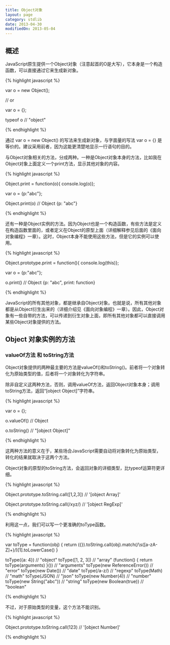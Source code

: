 ```yaml
---
title: Object对象
layout: page
category: stdlib
date: 2013-04-30
modifiedOn: 2013-05-04
---
```


## 概述

JavaScript原生提供一个Object对象（注意起首的O是大写），它本身是一个构造函数，可以直接通过它来生成新对象。

{% highlight javascript %}

var o = new Object();

// or

var o = {};

typeof o
// "object"

{% endhighlight %}

通过 var o = new Object() 的写法来生成新对象，与字面量的写法 var o = {} 是等价的。建议采用前者，因为这能更清楚地显示一行语句的目的。

与Object对象相关的方法，分成两种。一种是Object对象本身的方法，比如我在Object对象上面定义一个print方法，显示其他对象的内容。

{% highlight javascript %}

Object.print = function(o){ console.log(o)};

var o = {p:"abc"};

Object.print(o)
// Object {p: "abc"}

{% endhighlight %}

还有一种是Object实例的方法。因为Object也是一个构造函数，有些方法是定义在构造函数里面的，或者定义在Object的原型上面（详细解释参见后面的《面向对象编程》一章）。这时，Object本身不能使用这些方法，但是它的实例可以使用。

{% highlight javascript %}

Object.prototype.print = function(){ console.log(this)};

var o = {p:"abc"};

o.print()
// Object {p: "abc", print: function}

{% endhighlight %}

JavaScript的所有其他对象，都是继承自Object对象。也就是说，所有其他对象都是从Object衍生出来的（详细介绍见《面向对象编程》一章）。因此，Object对象有一些自带的方法，可以传递到衍生对象上面，即所有其他对象都可以直接调用某些Object对象提供的方法。

## Object 对象实例的方法

### valueOf方法 和 toString方法

Object对象提供的两种最主要的方法是valueOf()和toString()。前者将一个对象转化为原始类型的值，后者将一个对象转化为字符串。

除非自定义这两种方法，否则，调用valueOf方法，返回Object对象本身；调用toString方法，返回“[object Object]”字符串。

{% highlight javascript %}

var o = {};

o.valueOf()
// Object

o.toString()
// "[object Object]"

{% endhighlight %}

这两种方法的意义在于，某些场合JavaScript需要自动将对象转化为原始类型，转化的结果就取决于这两个方法。

Object对象的原型的toString方法，会返回对象的详细类型，比typeof运算符更详细。

{% highlight javascript %}

Object.prototype.toString.call([1,2,3])
// '[object Array]'

Object.prototype.toString.call(/xyz/)
// '[object RegExp]'

{% endhighlight %}

利用这一点，我们可以写一个更准确的toType函数。

{% highlight javascript %}

 var toType = function(obj) {
      return ({}).toString.call(obj).match(/\s([a-zA-Z]+)/)[1].toLowerCase()
    }

toType({a: 4}) // "object"
toType([1, 2, 3]) // "array"
(function() { return toType(arguments) }()) // "arguments"
toType(new ReferenceError()) // "error"
toType(new Date()) // "date"
toType(/a-z/) // "regexp"
toType(Math) // "math"
toType(JSON) // "json"
toType(new Number(4)) // "number"
toType(new String("abc")) // "string"
toType(new Boolean(true)) // "boolean"

{% endhighlight %}

不过，对于原始类型的变量，这个方法不能识别。

{% highlight javascript %}

Object.prototype.toString.call(123)
// '[object Number]'

{% endhighlight %}

